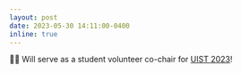 ```yaml
---
layout: post
date: 2023-05-30 14:11:00-0400
inline: true
---
```


👩‍💻 Will serve as a student volunteer co-chair for [UIST 2023](https://uist.acm.org/2023/)!
